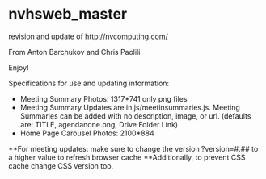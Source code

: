# nvhsweb_master

revision and update of http://nvcomputing.com/

From Anton Barchukov and Chris Paolili


Enjoy!


Specifications for use and updating information:

- Meeting Summary Photos: 1317*741 only png files
- Meeting Summary Updates are in js/meetinsummaries.js. Meeting Summaries can be added with no description, image, or url. (defaults are: TITLE, agendanone.png, Drive Folder Link)
- Home Page Carousel Photos: 2100*884

**For meeting updates: make sure to change the version ?version=#.## to a higher value to refresh browser cache 
**Additionally, to prevent CSS cache change CSS version too.
